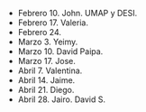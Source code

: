 - Febrero 10. John. UMAP y DESI.
- Febrero 17. Valeria.
- Febrero 24. 
- Marzo 3. Yeimy. 
- Marzo 10. David Paipa.
- Marzo 17. Jose. 
- Abril 7. Valentina. 
- Abril 14. Jaime.
- Abril 21.  Diego. 
- Abril 28. Jairo. David S.

